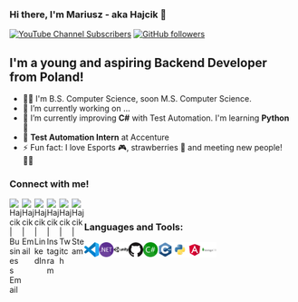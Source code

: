 ### Hi there, I'm Mariusz - aka Hajcik 👋
[<img alt="YouTube Channel Subscribers" src="https://img.shields.io/youtube/channel/subscribers/UCAgZGxQlwStA2RFWmpfcUhA?label=Youtube%20Subscribers&style=for-the-badge">][youtube]
[<img alt="GitHub followers" src="https://img.shields.io/github/followers/Hajcik?label=Github%20Followers&style=for-the-badge">][github]

## I'm a young and aspiring Backend Developer from Poland!
- 👨‍🎓 I'm B.S. Computer Science, soon M.S. Computer Science.
- 🔭 I’m currently working on ...
- 🌱 I’m currently improving <b>C#</b> with Test Automation. I'm learning <b>Python</b> 🧐
- 👯 <b>Test Automation Intern</b> at Accenture
- ⚡ Fun fact: I love Esports 🎮, strawberries 🍓 and meeting new people! 🙋‍♂️

### Connect with me!
[<img align="left" alt="Hajcik | Business Email" width="22px" src="https://cdn.jsdelivr.net/npm/simple-icons@v3/icons/protonmail.svg" />][proton]
[<img align="left" alt="Hajcik | Email" width="22px" src="https://cdn.jsdelivr.net/npm/simple-icons@v3/icons/gmail.svg" />][email]
[<img align="left" alt="Hajcik | LinkedIn" width="22px" src="https://cdn.jsdelivr.net/npm/simple-icons@v3/icons/linkedin.svg" />][linkedin]
[<img align="left" alt="Hajcik | Instagram" width="22px" src="https://cdn.jsdelivr.net/npm/simple-icons@v3/icons/instagram.svg" />][instagram]
[<img align="left" alt="Hajcik | Twitch" width="22px" src="https://cdn.jsdelivr.net/npm/simple-icons@v3/icons/twitch.svg" />][twitch]
[<img align="left" alt="Hajcik | Steam" width="22px" src="https://cdn.jsdelivr.net/npm/simple-icons@v3/icons/steam.svg" />][steam]

<br />

### Languages and Tools:

<img align="left" alt="Visual Studio Code" width="26px" src="https://raw.githubusercontent.com/github/explore/80688e429a7d4ef2fca1e82350fe8e3517d3494d/topics/visual-studio-code/visual-studio-code.png" />
<img align="left" alt=".NET" width="26px" src="https://raw.githubusercontent.com/github/explore/93d8a67084f94b2a444e510199a6e7622e5b09a3/topics/dotnet/dotnet.png" />
<img align="left" alt="Unity" width="26px" src="https://raw.githubusercontent.com/github/explore/80688e429a7d4ef2fca1e82350fe8e3517d3494d/topics/unity/unity.png" />
<img align="left" alt="Github" width="26px" src="https://raw.githubusercontent.com/github/explore/78df643247d429f6cc873026c0622819ad797942/topics/github/github.png" />

<img align="left" alt="C#" width="26px" src="https://raw.githubusercontent.com/github/explore/80688e429a7d4ef2fca1e82350fe8e3517d3494d/topics/csharp/csharp.png" />
<img align="left" alt="C++" width="26px" src="https://raw.githubusercontent.com/github/explore/80688e429a7d4ef2fca1e82350fe8e3517d3494d/topics/cpp/cpp.png" />
<img align="left" alt="Python" width="26px" src="https://raw.githubusercontent.com/github/explore/80688e429a7d4ef2fca1e82350fe8e3517d3494d/topics/python/python.png" />
<img align="left" alt="Angular" width="26px" src="https://raw.githubusercontent.com/github/explore/80688e429a7d4ef2fca1e82350fe8e3517d3494d/topics/angular/angular.png" />
<img align="left" alt="MongoDB" width="26px" src="https://raw.githubusercontent.com/github/explore/80688e429a7d4ef2fca1e82350fe8e3517d3494d/topics/mongodb/mongodb.png" />


<br />
<!--
**Hajcik/Hajcik** is a ✨ _special_ ✨ repository because its `README.md` (this file) appears on your GitHub profile.

Here are some ideas to get you started:

- 🔭 I’m currently working on
- 🌱 I’m currently learning ...
- 👯 I’m looking to collaborate on ...
- 🤔 I’m looking for help with ...
- 💬 Ask me about ...
- 📫 How to reach me: ...
- 😄 Pronouns: ...
- ⚡ Fun fact: ...
-->


[github]: https://github.com/Hajcik
[proton]: mailto:hajcik@protonmail.com
[email]: mailto:hajcik666pl@gmail.com
[youtube]: https://youtube.com/haaajcik
[instagram]: https://instagram.com/hajcikpl
[linkedin]: https://www.linkedin.com/in/mariusz-jędrzejewski-69b776175/
[twitch]: https://www.twitch.tv/hajcikcs
[steam]: https://steamcommunity.com/id/hajcikpl
